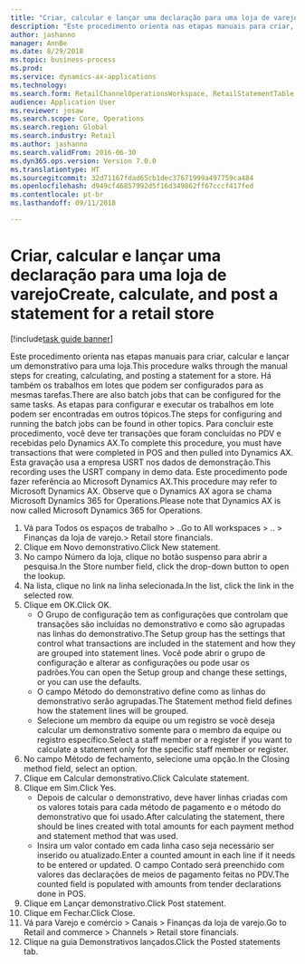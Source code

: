 ```yaml
--- 
title: "Criar, calcular e lançar uma declaração para uma loja de varejo"
description: "Este procedimento orienta nas etapas manuais para criar, calcular e lançar um demonstrativo para uma loja."
author: jashanno
manager: AnnBe
ms.date: 8/29/2018
ms.topic: business-process
ms.prod: 
ms.service: dynamics-ax-applications
ms.technology: 
ms.search.form: RetailChannelOperationsWorkspace, RetailStatementTable
audience: Application User
ms.reviewer: josaw
ms.search.scope: Core, Operations
ms.search.region: Global
ms.search.industry: Retail
ms.author: jashanno
ms.search.validFrom: 2016-06-30
ms.dyn365.ops.version: Version 7.0.0
ms.translationtype: HT
ms.sourcegitcommit: 32d71167fdad65cb1dec37671999a497759ca484
ms.openlocfilehash: d949cf46857992d5f16d349862ff67cccf417fed
ms.contentlocale: pt-br
ms.lasthandoff: 09/11/2018

---
```

# <a name="create-calculate-and-post-a-statement-for-a-retail-store"></a><span data-ttu-id="00494-103">Criar, calcular e lançar uma declaração para uma loja de varejo</span><span class="sxs-lookup"><span data-stu-id="00494-103">Create, calculate, and post a statement for a retail store</span></span>

[!include[task guide banner](../includes/task-guide-banner.md)]

<span data-ttu-id="00494-104">Este procedimento orienta nas etapas manuais para criar, calcular e lançar um demonstrativo para uma loja.</span><span class="sxs-lookup"><span data-stu-id="00494-104">This procedure walks through the manual steps for creating, calculating, and posting a statement for a store.</span></span> <span data-ttu-id="00494-105">Há também os trabalhos em lotes que podem ser configurados para as mesmas tarefas.</span><span class="sxs-lookup"><span data-stu-id="00494-105">There are also batch jobs that can be configured for the same tasks.</span></span> <span data-ttu-id="00494-106">As etapas para configurar e executar os trabalhos em lote podem ser encontradas em outros tópicos.</span><span class="sxs-lookup"><span data-stu-id="00494-106">The steps for configuring and running the batch jobs can be found in other topics.</span></span> <span data-ttu-id="00494-107">Para concluir este procedimento, você deve ter transações que foram concluídas no PDV e recebidas pelo Dynamics AX.</span><span class="sxs-lookup"><span data-stu-id="00494-107">To complete this procedure, you must have transactions that were completed in POS and then pulled into Dynamics AX.</span></span> <span data-ttu-id="00494-108">Esta gravação usa a empresa USRT nos dados de demonstração.</span><span class="sxs-lookup"><span data-stu-id="00494-108">This recording uses the USRT company in demo data.</span></span> <span data-ttu-id="00494-109">Este procedimento pode fazer referência ao Microsoft Dynamics AX.</span><span class="sxs-lookup"><span data-stu-id="00494-109">This procedure may refer to Microsoft Dynamics AX.</span></span> <span data-ttu-id="00494-110">Observe que o Dynamics AX agora se chama Microsoft Dynamics 365 for Operations.</span><span class="sxs-lookup"><span data-stu-id="00494-110">Please note that Dynamics AX is now called Microsoft Dynamics 365 for Operations.</span></span>

1. <span data-ttu-id="00494-111">Vá para Todos os espaços de trabalho > ..</span><span class="sxs-lookup"><span data-stu-id="00494-111">Go to All workspaces > ..</span></span> <span data-ttu-id="00494-112">> Finanças da loja de varejo.</span><span class="sxs-lookup"><span data-stu-id="00494-112">> Retail store financials.</span></span>
2. <span data-ttu-id="00494-113">Clique em Novo demonstrativo.</span><span class="sxs-lookup"><span data-stu-id="00494-113">Click New statement.</span></span>
3. <span data-ttu-id="00494-114">No campo Número da loja, clique no botão suspenso para abrir a pesquisa.</span><span class="sxs-lookup"><span data-stu-id="00494-114">In the Store number field, click the drop-down button to open the lookup.</span></span>
4. <span data-ttu-id="00494-115">Na lista, clique no link na linha selecionada.</span><span class="sxs-lookup"><span data-stu-id="00494-115">In the list, click the link in the selected row.</span></span>
5. <span data-ttu-id="00494-116">Clique em OK.</span><span class="sxs-lookup"><span data-stu-id="00494-116">Click OK.</span></span>
    * <span data-ttu-id="00494-117">O Grupo de configuração tem as configurações que controlam que transações são incluídas no demonstrativo e como são agrupadas nas linhas do demonstrativo.</span><span class="sxs-lookup"><span data-stu-id="00494-117">The Setup group has the settings that control what transactions are included in the statement and how they are grouped into statement lines.</span></span> <span data-ttu-id="00494-118">Você pode abrir o grupo de configuração e alterar as configurações ou pode usar os padrões.</span><span class="sxs-lookup"><span data-stu-id="00494-118">You can open the Setup group and change these settings, or you can use the defaults.</span></span>  
    * <span data-ttu-id="00494-119">O campo Método do demonstrativo define como as linhas do demonstrativo serão agrupadas.</span><span class="sxs-lookup"><span data-stu-id="00494-119">The Statement method field defines how the statement lines will be grouped.</span></span>  
    * <span data-ttu-id="00494-120">Selecione um membro da equipe ou um registro se você deseja calcular um demonstrativo somente para o membro da equipe ou registro específico.</span><span class="sxs-lookup"><span data-stu-id="00494-120">Select a staff member or a register if you want to calculate a statement only for the specific staff member or register.</span></span>  
6. <span data-ttu-id="00494-121">No campo Método de fechamento, selecione uma opção.</span><span class="sxs-lookup"><span data-stu-id="00494-121">In the Closing method field, select an option.</span></span>
7. <span data-ttu-id="00494-122">Clique em Calcular demonstrativo.</span><span class="sxs-lookup"><span data-stu-id="00494-122">Click Calculate statement.</span></span>
8. <span data-ttu-id="00494-123">Clique em Sim.</span><span class="sxs-lookup"><span data-stu-id="00494-123">Click Yes.</span></span>
    * <span data-ttu-id="00494-124">Depois de calcular o demonstrativo, deve haver linhas criadas com os valores totais para cada método de pagamento e o método do demonstrativo que foi usado.</span><span class="sxs-lookup"><span data-stu-id="00494-124">After calculating the statement, there should be lines created with total amounts for each payment method and statement method that was used.</span></span>  
    * <span data-ttu-id="00494-125">Insira um valor contado em cada linha caso seja necessário ser inserido ou atualizado.</span><span class="sxs-lookup"><span data-stu-id="00494-125">Enter a counted amount in each line if it needs to be entered or updated.</span></span> <span data-ttu-id="00494-126">O campo Contado será preenchido com valores das declarações de meios de pagamento feitas no PDV.</span><span class="sxs-lookup"><span data-stu-id="00494-126">The counted field is populated with amounts from tender declarations done in POS.</span></span>  
9. <span data-ttu-id="00494-127">Clique em Lançar demonstrativo.</span><span class="sxs-lookup"><span data-stu-id="00494-127">Click Post statement.</span></span>
10. <span data-ttu-id="00494-128">Clique em Fechar.</span><span class="sxs-lookup"><span data-stu-id="00494-128">Click Close.</span></span>
11. <span data-ttu-id="00494-129">Vá para Varejo e comércio > Canais > Finanças da loja de varejo.</span><span class="sxs-lookup"><span data-stu-id="00494-129">Go to Retail and commerce > Channels > Retail store financials.</span></span>
12. <span data-ttu-id="00494-130">Clique na guia Demonstrativos lançados.</span><span class="sxs-lookup"><span data-stu-id="00494-130">Click the Posted statements tab.</span></span>


